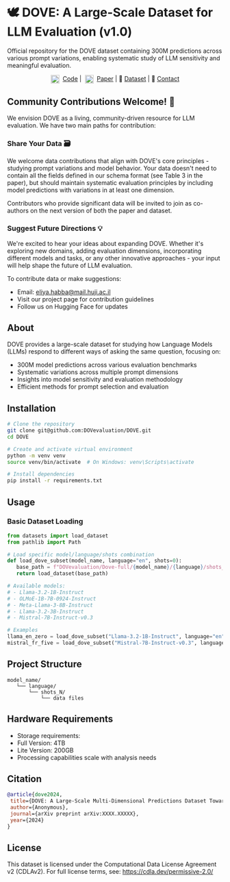 # 🕊️ DOVE: A Large-Scale Dataset for LLM Evaluation (v1.0)

Official repository for the DOVE dataset containing 300M predictions across various prompt variations, enabling systematic study of LLM sensitivity and meaningful evaluation.

<p align="center">
    <img 
        alt="GitHub" 
        src="https://cdn.jsdelivr.net/npm/simple-icons@v7/icons/github.svg" 
        width="20" 
        height="20" 
        style="vertical-align: middle; margin-right: 4px;"
    /> <a href="https://doveevaluation.github.io/" target="_blank">Code</a> |
    <img
        alt="arXiv"
        src="https://commons.wikimedia.org/wiki/File:ArXiv_logo_2022.svg"
        width="20"
        height="20"
        style="vertical-align: middle; margin-right: 4px; margin-left:4px;"
    />
    <a href="https://arxiv.org/abs/XXXX.XXXXX" target="_blank">Paper</a> |
   🤗 <a href="https://huggingface.co/datasets/DOVevaluation/Dove" target="_blank">Dataset</a> |
   📧 <a href="mailto:eliyahaba@gmail.com">Contact</a>

</p>



## Community Contributions Welcome! 🤝
We envision DOVE as a living, community-driven resource for LLM evaluation. We have two main paths for contribution:

### Share Your Data 🗃️
We welcome data contributions that align with DOVE's core principles - studying prompt variations and model behavior. Your data doesn't need to contain all the fields defined in our schema format (see Table 3 in the paper), but should maintain systematic evaluation principles by including model predictions with variations in at least one dimension.

Contributors who provide significant data will be invited to join as co-authors on the next version of both the paper and dataset.

### Suggest Future Directions 💡
We're excited to hear your ideas about expanding DOVE. Whether it's exploring new domains, adding evaluation dimensions, incorporating different models and tasks, or any other innovative approaches - your input will help shape the future of LLM evaluation.

To contribute data or make suggestions:
- Email: eliya.habba@mail.huji.ac.il
- Visit our project page for contribution guidelines
- Follow us on Hugging Face for updates

## About
DOVE provides a large-scale dataset for studying how Language Models (LLMs) respond to different ways of asking the same question, focusing on:
- 300M model predictions across various evaluation benchmarks
- Systematic variations across multiple prompt dimensions
- Insights into model sensitivity and evaluation methodology
- Efficient methods for prompt selection and evaluation

## Installation

```bash
# Clone the repository
git clone git@github.com:DOVevaluation/DOVE.git
cd DOVE

# Create and activate virtual environment
python -m venv venv
source venv/bin/activate  # On Windows: venv\Scripts\activate

# Install dependencies
pip install -r requirements.txt
```

## Usage

### Basic Dataset Loading

```python
from datasets import load_dataset
from pathlib import Path

# Load specific model/language/shots combination
def load_dove_subset(model_name, language="en", shots=0):
   base_path = f"DOVevaluation/Dove-full/{model_name}/{language}/shots_{shots}"
   return load_dataset(base_path)

# Available models:
# - Llama-3.2-1B-Instruct
# - OLMoE-1B-7B-0924-Instruct
# - Meta-Llama-3-8B-Instruct 
# - Llama-3.2-3B-Instruct
# - Mistral-7B-Instruct-v0.3

# Examples
llama_en_zero = load_dove_subset("Llama-3.2-1B-Instruct", language="en", shots=0)
mistral_fr_five = load_dove_subset("Mistral-7B-Instruct-v0.3", language="fr", shots=5)
```

## Project Structure
```
model_name/
   └── language/
       └── shots_N/
           └── data files
```

## Hardware Requirements
- Storage requirements:
 - Full Version: 4TB
 - Lite Version: 200GB
- Processing capabilities scale with analysis needs

## Citation
```bibtex
@article{dove2024,
 title={DOVE: A Large-Scale Multi-Dimensional Predictions Dataset Towards Meaningful LLM Evaluation},
 author={Anonymous},
 journal={arXiv preprint arXiv:XXXX.XXXXX},
 year={2024}
}
```

## License
This dataset is licensed under the Computational Data License Agreement v2 (CDLAv2). For full license terms, see: https://cdla.dev/permissive-2.0/